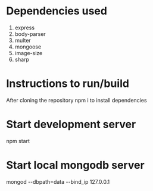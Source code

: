 # Dependencies used 
1. express
2. body-parser
3. multer
4. mongoose
5. image-size
6. sharp

# Instructions to run/build 
After cloning the repository 
npm i to install dependencies

# Start development server 
npm start

# Start local mongodb server
mongod --dbpath=data --bind_ip 127.0.0.1
